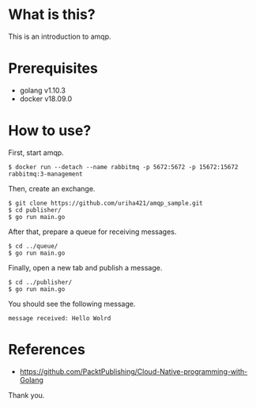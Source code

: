 # What is this?
This is an introduction to amqp.

# Prerequisites
 - golang v1.10.3
 - docker v18.09.0

# How to use?
First, start amqp.
```
$ docker run --detach --name rabbitmq -p 5672:5672 -p 15672:15672 rabbitmq:3-management
```

Then, create an exchange.
```
$ git clone https://github.com/uriha421/amqp_sample.git
$ cd publisher/
$ go run main.go
```

After that, prepare a queue for receiving messages.
```
$ cd ../queue/
$ go run main.go
```

Finally, open a new tab and publish a message.
```
$ cd ../publisher/
$ go run main.go
```

You should see the following message.
```
message received: Hello Wolrd
```

# References
- https://github.com/PacktPublishing/Cloud-Native-programming-with-Golang

Thank you.
